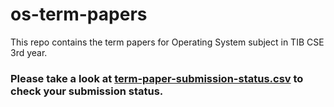 # os-term-papers

This repo contains the term papers for Operating System subject in TIB CSE 3rd year.

### Please take a look at [term-paper-submission-status.csv](/term-paper-submission-status.csv) to check your submission status.
